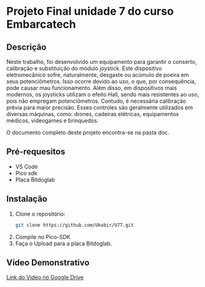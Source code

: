 ﻿# Projeto Final unidade 7 do curso Embarcatech
## Descrição
Neste trabalho, foi desenvolvido um equipamento para garantir o conserto, calibração
e substituição do módulo joystick. Este dispositivo eletromecânico sofre, naturalmente,
desgaste ou acúmulo de poeira em seus potenciômetros. Isso ocorre devido ao uso, o
que, por consequência, pode causar mau funcionamento. Além disso, em dispositivos
mais modernos, os joysticks utilizam o efeito Hall, sendo mais resistentes ao uso, pois não
empregam potenciômetros. Contudo, é necessária calibração prévia para maior precisão.
Esses controles são geralmente utilizados em diversas máquinas, como: drones, cadeiras
elétricas, equipamentos médicos, videogames e brinquedos.

O documento completo deste projeto encontra-se na pasta doc.

## Pré-requesitos
- VS Code 
- Pico sdk
- Placa Bitdoglab 

## Instalação
1. Clone o repositório:
   ```sh
   git clone https://github.com/Ukobir/U7T.git
2. Compile no Pico-SDK
3. Faça o Upload para a placa Bitdoglab.

## Vídeo Demonstrativo
[Link do Video no Google Drive](https://drive.google.com/file/d/1dY43hCa4c8JGfUE1-WWdBwGlsPr2vOH9/view?usp=drive_link)
